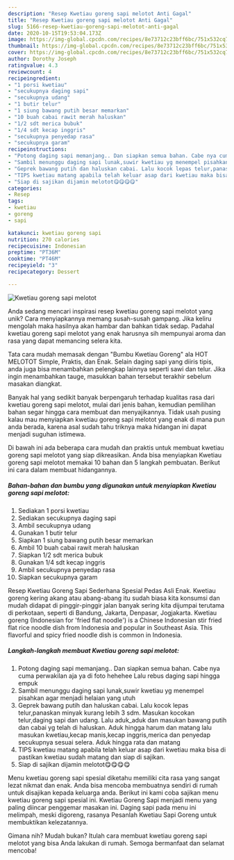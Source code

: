 ```yaml
---
description: "Resep Kwetiau goreng sapi melotot Anti Gagal"
title: "Resep Kwetiau goreng sapi melotot Anti Gagal"
slug: 5166-resep-kwetiau-goreng-sapi-melotot-anti-gagal
date: 2020-10-15T19:53:04.173Z
image: https://img-global.cpcdn.com/recipes/8e73712c23bff6bc/751x532cq70/kwetiau-goreng-sapi-melotot-foto-resep-utama.jpg
thumbnail: https://img-global.cpcdn.com/recipes/8e73712c23bff6bc/751x532cq70/kwetiau-goreng-sapi-melotot-foto-resep-utama.jpg
cover: https://img-global.cpcdn.com/recipes/8e73712c23bff6bc/751x532cq70/kwetiau-goreng-sapi-melotot-foto-resep-utama.jpg
author: Dorothy Joseph
ratingvalue: 4.3
reviewcount: 4
recipeingredient:
- "1 porsi kwetiau"
- "secukupnya daging sapi"
- "secukupnya udang"
- "1 butir telur"
- "1 siung bawang putih besar memarkan"
- "10 buah cabai rawit merah haluskan"
- "1/2 sdt merica bubuk"
- "1/4 sdt kecap inggris"
- "secukupnya penyedap rasa"
- "secukupnya garam"
recipeinstructions:
- "Potong daging sapi memanjang.. Dan siapkan semua bahan. Cabe nya cuma perwakilan aja ya di foto hehehee Lalu rebus daging sapi hingga empuk"
- "Sambil menunggu daging sapi lunak,suwir kwetiau yg menempel pisahkan agar menjadi helaian yang utuh"
- "Geprek bawang putih dan haluskan cabai. Lalu kocok lepas telur,panaskan minyak kurang lebih 3 sdm. Masukan kocokan telur,daging sapi dan udang. Lalu aduk_aduk dan masukan bawang putih dan cabai yg telah di haluskan. Aduk hingga harum dan matang lalu masukan kwetiau,kecap manis,kecap inggris,merica dan penyedap secukupnya sesuai selera. Aduk hingga rata dan matang"
- "TIPS kwetiau matang apabila telah keluar asap dari kwetiau maka bisa di pastikan kwetiau sudah matang dan siap di sajikan."
- "Siap di sajikan dijamin melotot😋😋😋😋"
categories:
- Resep
tags:
- kwetiau
- goreng
- sapi

katakunci: kwetiau goreng sapi 
nutrition: 270 calories
recipecuisine: Indonesian
preptime: "PT36M"
cooktime: "PT46M"
recipeyield: "3"
recipecategory: Dessert

---
```



![Kwetiau goreng sapi melotot](https://img-global.cpcdn.com/recipes/8e73712c23bff6bc/751x532cq70/kwetiau-goreng-sapi-melotot-foto-resep-utama.jpg)

Anda sedang mencari inspirasi resep kwetiau goreng sapi melotot yang unik? Cara menyiapkannya memang susah-susah gampang. Jika keliru mengolah maka hasilnya akan hambar dan bahkan tidak sedap. Padahal kwetiau goreng sapi melotot yang enak harusnya sih mempunyai aroma dan rasa yang dapat memancing selera kita.

Tata cara mudah memasak dengan &#34;Bumbu Kwetiau Goreng&#34; ala HOT MELOTOT Simple, Praktis, dan Enak. Selain daging sapi yang diiris tipis, anda juga bisa menambahkan pelengkap lainnya seperti sawi dan telur. Jika ingin menambahkan tauge, masukkan bahan tersebut terakhir sebelum masakan diangkat.

Banyak hal yang sedikit banyak berpengaruh terhadap kualitas rasa dari kwetiau goreng sapi melotot, mulai dari jenis bahan, kemudian pemilihan bahan segar hingga cara membuat dan menyajikannya. Tidak usah pusing kalau mau menyiapkan kwetiau goreng sapi melotot yang enak di mana pun anda berada, karena asal sudah tahu triknya maka hidangan ini dapat menjadi suguhan istimewa.


Di bawah ini ada beberapa cara mudah dan praktis untuk membuat kwetiau goreng sapi melotot yang siap dikreasikan. Anda bisa menyiapkan Kwetiau goreng sapi melotot memakai 10 bahan dan 5 langkah pembuatan. Berikut ini cara dalam membuat hidangannya.

<!--inarticleads1-->

##### Bahan-bahan dan bumbu yang digunakan untuk menyiapkan Kwetiau goreng sapi melotot:

1. Sediakan 1 porsi kwetiau
1. Sediakan secukupnya daging sapi
1. Ambil secukupnya udang
1. Gunakan 1 butir telur
1. Siapkan 1 siung bawang putih besar memarkan
1. Ambil 10 buah cabai rawit merah haluskan
1. Siapkan 1/2 sdt merica bubuk
1. Gunakan 1/4 sdt kecap inggris
1. Ambil secukupnya penyedap rasa
1. Siapkan secukupnya garam


Resep Kwetiau Goreng Sapi Sederhana Spesial Pedas Asli Enak. Kwetiau goreng kering akang atau abang-abang itu sudah biasa kita konsumsi dan mudah didapat di pinggir-pinggir jalan banyak sering kita dijumpai terutama di perkotaan, seperti di Bandung, Jakarta, Denpasar, Jogjakarta. Kwetiau goreng (Indonesian for &#39;fried flat noodle&#39;) is a Chinese Indonesian stir fried flat rice noodle dish from Indonesia and popular in Southeast Asia. This flavorful and spicy fried noodle dish is common in Indonesia. 

<!--inarticleads2-->

##### Langkah-langkah membuat Kwetiau goreng sapi melotot:

1. Potong daging sapi memanjang.. Dan siapkan semua bahan. Cabe nya cuma perwakilan aja ya di foto hehehee Lalu rebus daging sapi hingga empuk
1. Sambil menunggu daging sapi lunak,suwir kwetiau yg menempel pisahkan agar menjadi helaian yang utuh
1. Geprek bawang putih dan haluskan cabai. Lalu kocok lepas telur,panaskan minyak kurang lebih 3 sdm. Masukan kocokan telur,daging sapi dan udang. Lalu aduk_aduk dan masukan bawang putih dan cabai yg telah di haluskan. Aduk hingga harum dan matang lalu masukan kwetiau,kecap manis,kecap inggris,merica dan penyedap secukupnya sesuai selera. Aduk hingga rata dan matang
1. TIPS kwetiau matang apabila telah keluar asap dari kwetiau maka bisa di pastikan kwetiau sudah matang dan siap di sajikan.
1. Siap di sajikan dijamin melotot😋😋😋😋


Menu kwetiau goreng sapi spesial diketahu memiliki cita rasa yang sangat lezat nikmat dan enak. Anda bisa mencoba membuatnya sendiri di rumah untuk disajikan kepada keluarga anda. Berikut ini kami coba sajikan menu kwetiau goreng sapi spesial ini. Kwetiau Goreng Sapi menjadi menu yang paling diincar penggemar masakan ini. Daging sapi pada menu ini melimpah, meski digoreng, rasanya Pesanlah Kwetiau Sapi Goreng untuk membuktikan kelezatannya. 

Gimana nih? Mudah bukan? Itulah cara membuat kwetiau goreng sapi melotot yang bisa Anda lakukan di rumah. Semoga bermanfaat dan selamat mencoba!
